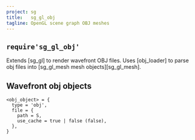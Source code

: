 ```yaml
---
project: sg
title:   sg_gl_obj
tagline: OpenGL scene graph OBJ meshes
---
```


## `require'sg_gl_obj'`

Extends [sg_gl] to render wavefront OBJ files. Uses [obj_loader]
to parse obj files into [sg_gl_mesh mesh objects][sg_gl_mesh].

## Wavefront obj objects

~~~{.lua}
<obj_object> = {
  type = 'obj',
  file = {
    path = S,
    use_cache = true | false (false),
  },
}
~~~
